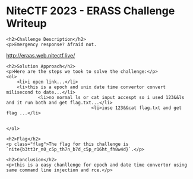 <!DOCTYPE html>
<html>
<head>
     
</head>
<body>
    <h1>NiteCTF 2023 - ERASS Challenge Writeup</h1>

    <h2>Challenge Description</h2>
    <p>Emergency response? Afraid not.

http://eraas.web.nitectf.live/

</p>

    <h2>Solution Approach</h2>
    <p>Here are the steps we took to solve the challenge:</p>
    <ol>
        <li>i open link...</li>
        <li>this is a epoch and unix date time convertor convert milisecond to date...</li>
                <li>no normal ls or cat input accespt so i used 123&&ls and it run both and get flag.txt...</li>
                                    <li>iuse 123&&cat flag.txt and get flag ...</li>

      
    </ol>

    <h2>Flag</h2>
    <p class="flag">The flag for this challenge is `nite{b3tt3r_n0_c5p_th7n_b7d_c5p_r16ht_fh8w4d}`.</p>

    <h2>Conclusion</h2>
    <p>this is a easy chanllenge for epoch and date time convertor using same command line injection and rce.</p>
</body>
</html>
